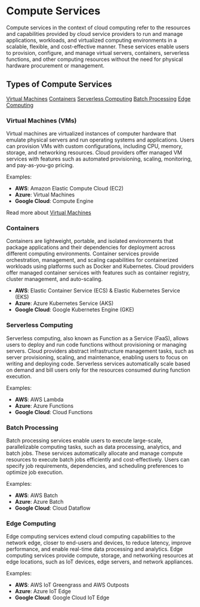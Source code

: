 # Compute Services

Compute services in the context of cloud computing refer to the resources and capabilities provided by cloud service providers to run and manage applications, workloads, and virtualized computing environments in a scalable, flexible, and cost-effective manner. These services enable users to provision, configure, and manage virtual servers, containers, serverless functions, and other computing resources without the need for physical hardware procurement or management.

## Types of Compute Services

[Virtual Machines](#virtual-machines-vms)
[Containers](#containers)
[Serverless Computing](#serverless-computing)
[Batch Processing](#batch-processing)
[Edge Computing](#edge-computing)

### Virtual Machines (VMs)

Virtual machines are virtualized instances of computer hardware that emulate physical servers and run operating systems and applications. Users can provision VMs with custom configurations, including CPU, memory, storage, and networking resources. Cloud providers offer managed VM services with features such as automated provisioning, scaling, monitoring, and pay-as-you-go pricing.

Examples:

- **AWS**: Amazon Elastic Compute Cloud (EC2)
- **Azure**: Virtual Machines
- **Google Cloud**: Compute Engine

Read more about [Virtual Machines](compute/virtual-machines/taxonomy.md)

### Containers

Containers are lightweight, portable, and isolated environments that package applications and their dependencies for deployment across different computing environments. Container services provide orchestration, management, and scaling capabilities for containerized workloads using platforms such as Docker and Kubernetes. Cloud providers offer managed container services with features such as container registry, cluster management, and auto-scaling.

- **AWS**: Elastic Container Service (ECS) & Elastic Kubernetes Service (EKS)
- **Azure**: Azure Kubernetes Service (AKS)
- **Google Cloud**: Google Kubernetes Engine (GKE)

### Serverless Computing

Serverless computing, also known as Function as a Service (FaaS), allows users to deploy and run code functions without provisioning or managing servers. Cloud providers abstract infrastructure management tasks, such as server provisioning, scaling, and maintenance, enabling users to focus on writing and deploying code. Serverless services automatically scale based on demand and bill users only for the resources consumed during function execution.

Examples:

- **AWS**: AWS Lambda
- **Azure**: Azure Functions
- **Google Cloud**: Cloud Functions

### Batch Processing

Batch processing services enable users to execute large-scale, parallelizable computing tasks, such as data processing, analytics, and batch jobs. These services automatically allocate and manage compute resources to execute batch jobs efficiently and cost-effectively. Users can specify job requirements, dependencies, and scheduling preferences to optimize job execution.

Examples:

- **AWS**: AWS Batch
- **Azure**: Azure Batch
- **Google Cloud**: Cloud Dataflow

### Edge Computing

Edge computing services extend cloud computing capabilities to the network edge, closer to end-users and devices, to reduce latency, improve performance, and enable real-time data processing and analytics. Edge computing services provide compute, storage, and networking resources at edge locations, such as IoT devices, edge servers, and network appliances.

Examples:

- **AWS**: AWS IoT Greengrass and AWS Outposts
- **Azure**: Azure IoT Edge
- **Google Cloud**: Google Cloud IoT Edge

